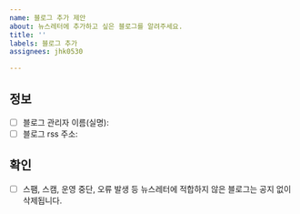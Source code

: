 ```yaml
---
name: 블로그 추가 제안
about: 뉴스레터에 추가하고 싶은 블로그를 알려주세요.
title: ''
labels: 블로그 추가
assignees: jhk0530

---
```


## 정보

- [ ] 블로그 관리자 이름(실명): 
- [ ] 블로그 rss 주소: 

## 확인
- [ ] 스팸, 스캠, 운영 중단, 오류 발생 등 뉴스레터에 적합하지 않은 블로그는 공지 없이 삭제됩니다.
